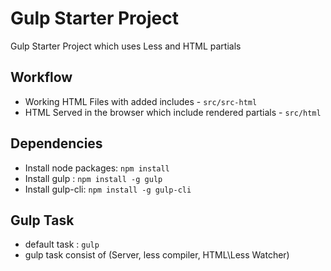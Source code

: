 # Gulp Starter Project
Gulp Starter Project which uses Less and HTML partials

## Workflow ##
* Working HTML Files with added includes - `src/src-html`
* HTML Served in the browser which include rendered partials - `src/html`

## Dependencies ##
* Install node packages: `npm install `
* Install gulp :  `npm install -g gulp`
* Install gulp-cli:  `npm install -g gulp-cli`


## Gulp Task ##
* default task : `gulp`
* gulp task consist of (Server, less compiler, HTML\Less Watcher) 
